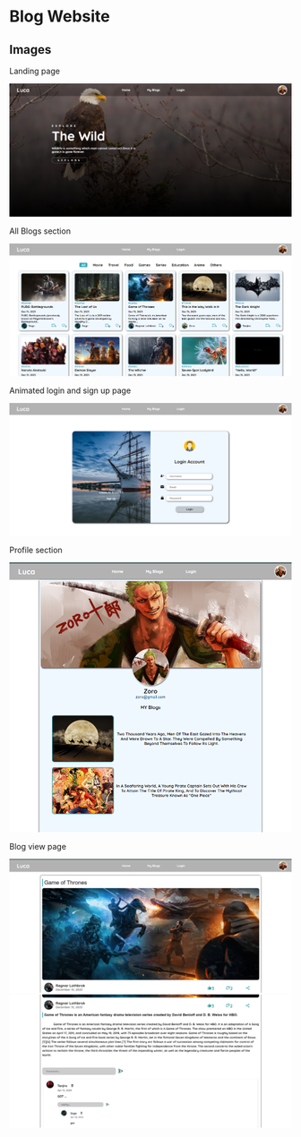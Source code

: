 # Blog Website

## Images
Landing page

![landingPage](./images/landingPage.png)

All Blogs section

![allblogs](./images/allblogs.png)

Animated login and sign up page 

![login](./images/login.png)

Profile section

![profile](./images/profile.png)

Blog view page

![blog1](./images/blog1.png)
![blog2](./images/blog2.png)